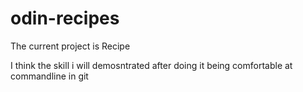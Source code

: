 # odin-recipes
The current project is Recipe

I think the skill i will demosntrated after doing it being comfortable at commandline in git

